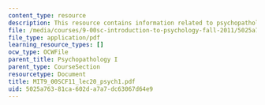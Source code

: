 ```yaml
---
content_type: resource
description: This resource contains information related to psychopathology I.
file: /media/courses/9-00sc-introduction-to-psychology-fall-2011/5025a76381ca602da7a7dc63067d64e9_MIT9_00SCF11_lec20_psych1.pdf
file_type: application/pdf
learning_resource_types: []
ocw_type: OCWFile
parent_title: Psychopathology I
parent_type: CourseSection
resourcetype: Document
title: MIT9_00SCF11_lec20_psych1.pdf
uid: 5025a763-81ca-602d-a7a7-dc63067d64e9
---
```

